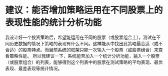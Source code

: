 # 建议：能否增加策略运用在不同股票上的表现性能的统计分析功能

我设计好一个投资策略后，希望能运用在不同的股票（或股票组合上），测试在不同历史数据的情况下策略的表现有什么不同。这样能从中找出此策略最合适（或不合适）的股票特点。而目前系统的框架只能一次输入一个股票（或股票组合）来查看策略性能。
所以我建议一下，系统能否加入一个统计分析功能，输入一个股票（或股票组合）的列表，能够得到这个列表中的股票在测试策略的平均表现、最优表现、最差表现等统计情况。